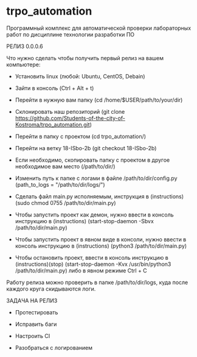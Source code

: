 # trpo_automation
Программный комплекс для автоматической проверки лабораторных работ по дисциплине технологии разработки ПО

РЕЛИЗ 0.0.0.6

Что нужно сделать чтобы получить первый релиз на вашем компьютере:

- Установить linux (любой: Ubuntu, CentOS, Debain)

- Зайти в консоль (Ctrl + Alt + t)

- Перейти в нужную вам папку (cd /home/$USER/path/to/your/dir)

- Склонировать наш репозиторий (git clone https://github.com/Students-of-the-city-of-Kostroma/trpo_automation.git)

- Перейти в папку с проектом (cd trpo_automation/)

- Перейти на ветку 18-ISbo-2b (git checkout 18-ISbo-2b)

- Если необходимо, скопировать папку с проектом в другое необходимое вам место (/path/to/dir/)

- Изменить путь к папке с логами в файле /path/to/dir/config.py (path_to_logs = "/path/to/dir/logs/")

- Сделать файл main.py исполняемым, инструкция в (instructions) (sudo chmod 0755 /path/to/dir/main.py)

- Чтобы запустить проект как демон, нужно ввести в консоль инструкцию в (instructions) (start-stop-daemon -Sbvx /path/to/dir/main.py) 

- Чтобы запустить проект в явном виде в консоли, нужно ввести в консоль инструкцию в (instructions) (python3 /path/to/dir/main.py)

- Чтобы остановить проект, ввести в консоль инструкцию в (instructions)(stop) (start-stop-daemon -Kvx /usr/bin/python3 /path/to/dir/main.py) либо в явном режиме Ctrl + C

Работу релиза можно проверить в папке /path/to/dir/logs, куда после каждого круга скидываются логи.

ЗАДАЧА НА РЕЛИЗ

- Протестировать

- Исправить баги

- Настроить CI

- Разобраться с логированием

